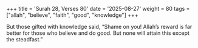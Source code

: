 +++
title = 'Surah 28, Verses 80'
date = '2025-08-27'
weight = 80
tags = ["allah", "believe", "faith", "good", "knowledge"]
+++

But those gifted with knowledge said, “Shame on you! Allah’s reward is far better for those who believe and do good. But none will attain this except the steadfast.”